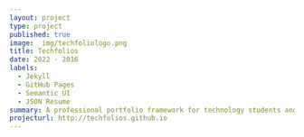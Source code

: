 ```yaml
---
layout: project
type: project
published: true
image:  img/techfoliologo.png
title: Techfolios
date: 2022 - 2016
labels:
  - Jekyll
  - GitHub Pages
  - Semantic UI
  - JSON Resume
summary: A professional portfolio framework for technology students and professionals.
projecturl: http://techfolios.github.io
---
```

